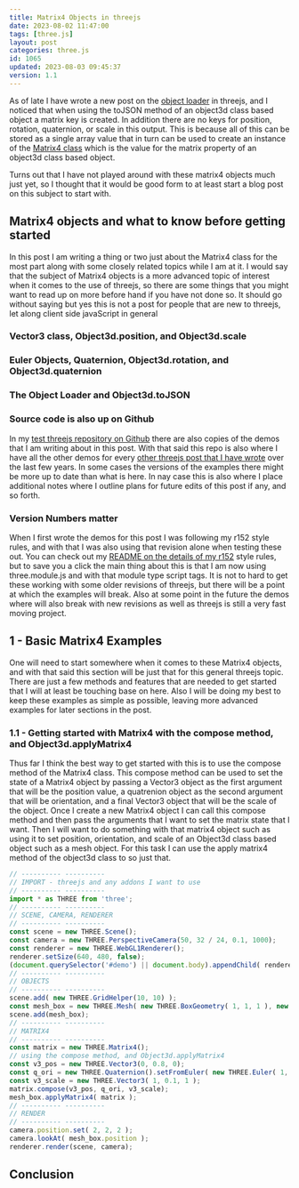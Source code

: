 ```yaml
---
title: Matrix4 Objects in threejs
date: 2023-08-02 11:47:00
tags: [three.js]
layout: post
categories: three.js
id: 1065
updated: 2023-08-03 09:45:37
version: 1.1
---
```


As of late I have wrote a new post on the [object loader](https://threejs.org/docs/#api/en/loaders/ObjectLoader) in threejs, and I noticed that when using the toJSON method of an object3d class based object a matrix key is created. In addition there are no keys for position, rotation, quaternion, or scale in this output. This is because all of this can be stored as a single array value that in turn can be used to create an instance of the [Matrix4 class](https://threejs.org/docs/#api/en/math/Matrix4) which is the value for the matrix property of an object3d class based object.

Turns out that I have not played around with these matrix4 objects much just yet, so I thought that it would be good form to at least start a blog post on this subject to start with.


<!-- more -->

## Matrix4 objects and what to know before getting started

In this post I am writing a thing or two just about the Matrix4 class for the most part along with some closely related topics while I am at it. I would say that the subject of Matrix4 objects is a more advanced topic of interest when it comes to the use of threejs, so there are some things that you might want to read up on more before hand if you have not done so. It should go without saying but yes this is not a post for people that are new to threejs, let along client side javaScript in general

### Vector3 class, Object3d.position, and Object3d.scale

### Euler Objects, Quaternion, Object3d.rotation, and Object3d.quaternion

### The Object Loader and Object3d.toJSON

### Source code is also up on Github

In my [test threejs repository on Github](https://github.com/dustinpfister/test_threejs/tree/master/views/forpost/threejs-matrix4) there are also copies of the demos that I am writing about in this post. With that said this repo is also where I have all the other demos for every [other threejs post that I have wrote](/categories/three-js/) over the last few years. In some cases the versions of the examples there might be more up to date than what is here. In nay case this is also where I place additional notes where I outline plans for future edits of this post if any, and so forth.

### Version Numbers matter

When I first wrote the demos for this post I was following my r152 style rules, and with that I was also using that revision alone when testing these out. You can check out my [README on the details of my r152](https://github.com/dustinpfister/test_threejs/blob/master/views/demos/r152/README.md) style rules, but to save you a click the main thing about this is that I am now using three.module.js and with that module type script tags. It is not to hard to get these working with some older revisions of threejs, but there will be a point at which the examples will break. Also at some point in the future the demos where will also break with new revisions as well as threejs is still a very fast moving project.

## 1 - Basic Matrix4 Examples

One will need to start somewhere when it comes to these Matrix4 objects, and with that said this section will be just that for this general threejs topic. There are just a few methods and features that are needed to get started that I will at least be touching base on here. Also I will be doing my best to keep these examples as simple as possible, leaving more advanced examples for later sections in the post.

### 1.1 - Getting started with Matrix4 with the compose method, and Object3d.applyMatrix4

Thus far I think the best way to get started with this is to use the compose method of the Matrix4 class. This compose method can be used to set the state of a Matrix4 object by passing a Vector3 object as the first argument that will be the position value, a quatrenion object as the second argument that will be orientation, and a final Vector3 object that will be the scale of the object. Once I create a new Matrix4 object I can call this compose method and then pass the arguments that I want to set the matrix state that I want. Then I will want to do something with that matrix4 object such as using it to set position, orientation, and scale of an Object3d class based object such as a mesh object. For this task I can use the apply matrix4 method of the object3d class to so just that.

```js
// ---------- ----------
// IMPORT - threejs and any addons I want to use
// ---------- ----------
import * as THREE from 'three';
// ---------- ----------
// SCENE, CAMERA, RENDERER
// ---------- ----------
const scene = new THREE.Scene();
const camera = new THREE.PerspectiveCamera(50, 32 / 24, 0.1, 1000);
const renderer = new THREE.WebGL1Renderer();
renderer.setSize(640, 480, false);
(document.querySelector('#demo') || document.body).appendChild( renderer.domElement );
// ---------- ----------
// OBJECTS
// ---------- ----------
scene.add( new THREE.GridHelper(10, 10) );
const mesh_box = new THREE.Mesh( new THREE.BoxGeometry( 1, 1, 1 ), new THREE.MeshNormalMaterial() );
scene.add(mesh_box);
// ---------- ----------
// MATRIX4
// ---------- ----------
const matrix = new THREE.Matrix4();
// using the compose method, and Object3d.applyMatrix4
const v3_pos = new THREE.Vector3(0, 0.8, 0);
const q_ori = new THREE.Quaternion().setFromEuler( new THREE.Euler( 1, -0.5, 0) );
const v3_scale = new THREE.Vector3( 1, 0.1, 1 );
matrix.compose(v3_pos, q_ori, v3_scale);
mesh_box.applyMatrix4( matrix );
// ---------- ----------
// RENDER
// ---------- ----------
camera.position.set( 2, 2, 2 );
camera.lookAt( mesh_box.position );
renderer.render(scene, camera);
```

## Conclusion


